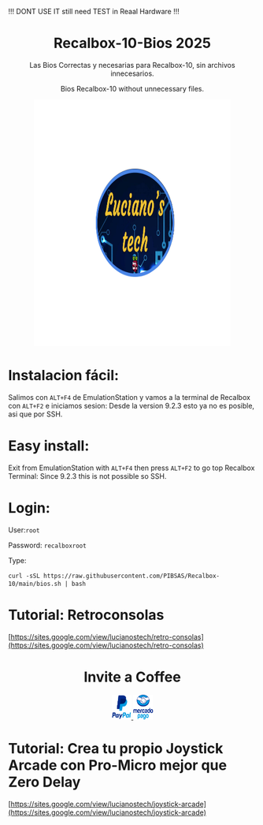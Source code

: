 !!!  DONT USE IT still need TEST in Reaal Hardware !!!
#                                  <h1 align="center"> Recalbox-10-Bios 2025</h1>
<p align="center">
Las Bios Correctas y necesarias para Recalbox-10, sin archivos innecesarios.
</p>
<p align="center">
Bios Recalbox-10 without unnecessary files.
</p>
<p align="center">
<img src="https://raw.githubusercontent.com/PIBSAS/RetroPieBios/master/logov3.png" alt="Raspberry Pi Buenos Aires" width="400" height="500">
</p>


# Instalacion fácil:

Salimos con `ALT+F4` de EmulationStation y vamos a la terminal de Recalbox con `ALT+F2` e iniciamos sesion:
Desde la version 9.2.3 esto ya no es posible, asi que por SSH.

# Easy install:
Exit from EmulationStation with `ALT+F4` then press `ALT+F2` to go top Recalbox Terminal:
Since 9.2.3 this is not possible so SSH. 

# Login:

User:`root`

Password: `recalboxroot`

Type:

```
curl -sSL https://raw.githubusercontent.com/PIBSAS/Recalbox-10/main/bios.sh | bash
```

# Tutorial: Retroconsolas
[https://sites.google.com/view/lucianostech/retro-consolas](https://sites.google.com/view/lucianostech/retro-consolas)

<h1 align="center"> Invite a Coffee</h1>
<p align="center">
<a href="https://www.paypal.com/paypalme/RaspberryPiBsAs">
<img src="https://raw.githubusercontent.com/PIBSAS/MiPiTV/master/Paypal_2014_logo.png" alt="Invite a Coffee" width="40" height="50">
</a>
<a href="https://link.mercadopago.com.ar/raspberrypibsas">
<img src="https://raw.githubusercontent.com/PIBSAS/MiPiTV/master/MercadoPago.png" alt="Invite a Coffee" width="40" height="50">
</a>
</p>

# Tutorial: Crea tu propio Joystick Arcade con Pro-Micro mejor que Zero Delay
[https://sites.google.com/view/lucianostech/joystick-arcade](https://sites.google.com/view/lucianostech/joystick-arcade)
